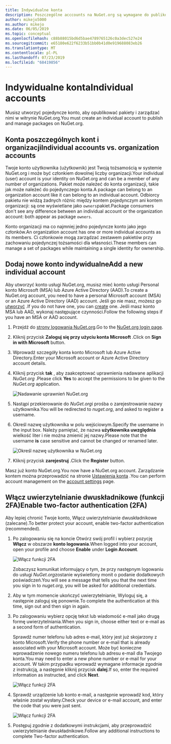 ```yaml
---
title: Indywidualne konta
description: Poszczególne acccounts na NuGet.org są wymagane do publikowania pakietów
author: mikejo5000
ms.author: mikejo
ms.date: 06/05/2019
ms.topic: conceptual
ms.openlocfilehash: c88b88015bd6d5bae4789765126c0a3dec527e24
ms.sourcegitcommit: e65180e622f6233b51bb0b41d0e919688083eb26
ms.translationtype: MT
ms.contentlocale: pl-PL
ms.lasthandoff: 07/23/2019
ms.locfileid: "68419856"
---
```

# <a name="individual-accounts"></a><span data-ttu-id="7b827-103">Indywidualne konta</span><span class="sxs-lookup"><span data-stu-id="7b827-103">Individual accounts</span></span>

<span data-ttu-id="7b827-104">Musisz utworzyć pojedyncze konto, aby opublikować pakiety i zarządzać nimi w witrynie NuGet.org.</span><span class="sxs-lookup"><span data-stu-id="7b827-104">You must create an individual account to publish and manage packages on NuGet.org.</span></span>

## <a name="individual-accounts-vs-organization-accounts"></a><span data-ttu-id="7b827-105">Konta poszczególnych kont i organizacji</span><span class="sxs-lookup"><span data-stu-id="7b827-105">Individual accounts vs. organization accounts</span></span>

<span data-ttu-id="7b827-106">Twoje konto użytkownika (użytkownik) jest Twoją tożsamością w systemie NuGet.org i może być członkiem dowolnej liczby organizacji.</span><span class="sxs-lookup"><span data-stu-id="7b827-106">Your individual (user) account is your identity on NuGet.org and can be a member of any number of organizations.</span></span> <span data-ttu-id="7b827-107">Pakiet może należeć do konta organizacji, takie jak może należeć do pojedynczego konta.</span><span class="sxs-lookup"><span data-stu-id="7b827-107">A package can belong to an organization account like it can belong to an individual account.</span></span> <span data-ttu-id="7b827-108">Odbiorcy pakietu nie widzą żadnych różnic między kontem pojedynczym ani kontem organizacji: są one wyświetlane jako `owners`pakiet.</span><span class="sxs-lookup"><span data-stu-id="7b827-108">Package consumers don't see any difference between an individual account or the organization account: both appear as package `owners`.</span></span>

<span data-ttu-id="7b827-109">Konto organizacji ma co najmniej jedno pojedyncze konto jako jego członków.</span><span class="sxs-lookup"><span data-stu-id="7b827-109">An organization account has one or more individual accounts as its members.</span></span> <span data-ttu-id="7b827-110">Ci członkowie mogą zarządzać zestawem pakietów przy zachowaniu pojedynczej tożsamości dla własności.</span><span class="sxs-lookup"><span data-stu-id="7b827-110">These members can manage a set of packages while maintaining a single identity for ownership.</span></span>

## <a name="add-a-new-individual-account"></a><span data-ttu-id="7b827-111">Dodaj nowe konto indywidualne</span><span class="sxs-lookup"><span data-stu-id="7b827-111">Add a new individual account</span></span>

<span data-ttu-id="7b827-112">Aby utworzyć konto usługi NuGet.org, musisz mieć konto usługi Personal konto Microsoft (MSA) lub Azure Active Directory (AAD).</span><span class="sxs-lookup"><span data-stu-id="7b827-112">To create a NuGet.org account, you need to have a personal Microsoft account (MSA) or an Azure Active Directory (AAD) account.</span></span> <span data-ttu-id="7b827-113">Jeśli go nie masz, możesz go [utworzyć](https://signup.live.com) .</span><span class="sxs-lookup"><span data-stu-id="7b827-113">If you do not have one, you can [create](https://signup.live.com) one.</span></span> <span data-ttu-id="7b827-114">Jeśli masz konto MSA lub AAD, wykonaj następujące czynności.</span><span class="sxs-lookup"><span data-stu-id="7b827-114">Follow the following steps if you have an MSA or AAD account.</span></span>

1. <span data-ttu-id="7b827-115">Przejdź do [strony logowania NuGet.org](https://www.nuget.org/users/account/LogOn).</span><span class="sxs-lookup"><span data-stu-id="7b827-115">Go to the [NuGet.org login page](https://www.nuget.org/users/account/LogOn).</span></span>

1. <span data-ttu-id="7b827-116">Kliknij przycisk **Zaloguj się przy użyciu konta Microsoft** .</span><span class="sxs-lookup"><span data-stu-id="7b827-116">Click on **Sign in with Microsoft** button.</span></span>

1. <span data-ttu-id="7b827-117">Wprowadź szczegóły konta konto Microsoft lub Azure Active Directory.</span><span class="sxs-lookup"><span data-stu-id="7b827-117">Enter your Microsoft account or Azure Active Directory account details.</span></span>

1. <span data-ttu-id="7b827-118">Kliknij przycisk **tak** , aby zaakceptować uprawnienia nadawane aplikacji *NuGet.org* .</span><span class="sxs-lookup"><span data-stu-id="7b827-118">Please click **Yes** to accept the permissions to be given to the *NuGet.org* application.</span></span>

   ![Nadawanie uprawnień NuGet.org](media/nuget-org-permissions.png)

1. <span data-ttu-id="7b827-120">Nastąpi przekierowanie do *NuGet.org*i prośba o zarejestrowanie nazwy użytkownika.</span><span class="sxs-lookup"><span data-stu-id="7b827-120">You will be redirected to *nuget.org*, and asked to register a username.</span></span>

1. <span data-ttu-id="7b827-121">Określ nazwę użytkownika w polu wejściowym.</span><span class="sxs-lookup"><span data-stu-id="7b827-121">Specify the username in the input box.</span></span> <span data-ttu-id="7b827-122">Należy pamiętać, że nazwa **użytkownika uwzględnia** wielkość liter i nie można zmienić jej nazwy.</span><span class="sxs-lookup"><span data-stu-id="7b827-122">Please note that the username **is** case sensitive and cannot be changed or renamed later.</span></span>

   ![Określ nazwę użytkownika w NuGet.org](media/nuget-org-register.png) 

1. <span data-ttu-id="7b827-124">Kliknij przycisk **zarejestruj** .</span><span class="sxs-lookup"><span data-stu-id="7b827-124">Click the **Register** button.</span></span>

<span data-ttu-id="7b827-125">Masz już konto NuGet.org.</span><span class="sxs-lookup"><span data-stu-id="7b827-125">You now have a NuGet.org account.</span></span> <span data-ttu-id="7b827-126">Zarządzanie kontem można przeprowadzić na stronie [Ustawienia konta](https://www.nuget.org/account) .</span><span class="sxs-lookup"><span data-stu-id="7b827-126">You can perform account management on the [account settings](https://www.nuget.org/account) page.</span></span>

## <a name="enable-two-factor-authentication-2fa"></a><span data-ttu-id="7b827-127">Włącz uwierzytelnianie dwuskładnikowe (funkcji 2FA)</span><span class="sxs-lookup"><span data-stu-id="7b827-127">Enable two-factor authentication (2FA)</span></span>

<span data-ttu-id="7b827-128">Aby lepiej chronić Twoje konto, Włącz uwierzytelnianie dwuskładnikowe (zalecane).</span><span class="sxs-lookup"><span data-stu-id="7b827-128">To better protect your account, enable two-factor authentication (recommended).</span></span>

1. <span data-ttu-id="7b827-129">Po zalogowaniu się na koncie Otwórz swój profil i wybierz pozycję **Włącz** w obszarze **konto logowania**.</span><span class="sxs-lookup"><span data-stu-id="7b827-129">When logged into your account, open your profile and choose **Enable** under **Login Account**.</span></span>

   ![Włącz funkcji 2FA](media/nuget-org-register-2fa.png)

   <span data-ttu-id="7b827-131">Zobaczysz komunikat informujący o tym, że przy następnym logowaniu do usługi *NuGet.org*zostanie wyświetlony monit o podanie dodatkowych poświadczeń.</span><span class="sxs-lookup"><span data-stu-id="7b827-131">You will see a message that tells you that the next time you sign in to *nuget.org*, you will be asked for additional credentials.</span></span>

2. <span data-ttu-id="7b827-132">Aby w tym momencie ukończyć uwierzytelnianie, Wyloguj się, a następnie zaloguj się ponownie.</span><span class="sxs-lookup"><span data-stu-id="7b827-132">To complete the authentication at this time, sign out and then sign in again.</span></span>

3. <span data-ttu-id="7b827-133">Po zalogowaniu wybierz opcję tekst lub wiadomość e-mail jako drugą formę uwierzytelniania.</span><span class="sxs-lookup"><span data-stu-id="7b827-133">When you sign in, choose either text or e-mail as a second form of authentication.</span></span>

   <span data-ttu-id="7b827-134">Sprawdź numer telefonu lub adres e-mail, który jest już skojarzony z konto Microsoft.</span><span class="sxs-lookup"><span data-stu-id="7b827-134">Verify the phone number or e-mail that is already associated with your Microsoft account.</span></span> <span data-ttu-id="7b827-135">Może być konieczne wprowadzenie nowego numeru telefonu lub adresu e-mail dla Twojego konta.</span><span class="sxs-lookup"><span data-stu-id="7b827-135">You may need to enter a new phone number or e-mail for your account.</span></span> <span data-ttu-id="7b827-136">W takim przypadku wprowadź wymagane informacje zgodnie z instrukcją, a następnie kliknij przycisk **dalej**.</span><span class="sxs-lookup"><span data-stu-id="7b827-136">If so, enter the required information as instructed, and click **Next**.</span></span>

   ![Włącz funkcji 2FA](media/nuget-org-sign-in-2fa.png)

4. <span data-ttu-id="7b827-138">Sprawdź urządzenie lub konto e-mail, a następnie wprowadź kod, który właśnie został wysłany.</span><span class="sxs-lookup"><span data-stu-id="7b827-138">Check your device or e-mail account, and enter the code that you were just sent.</span></span>

   ![Włącz funkcji 2FA](media/nuget-org-enter-code-2fa.png)

5. <span data-ttu-id="7b827-140">Postępuj zgodnie z dodatkowymi instrukcjami, aby przeprowadzić uwierzytelnianie dwuskładnikowe.</span><span class="sxs-lookup"><span data-stu-id="7b827-140">Follow any additional instructions to complete Two-factor authentication.</span></span>
